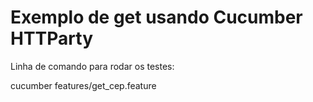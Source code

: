 # Exemplo de get usando Cucumber HTTParty

Linha de comando para rodar os testes:

cucumber features/get_cep.feature